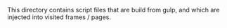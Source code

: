 This directory contains script files that are build from gulp, and which are
injected into visited frames / pages.